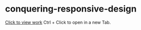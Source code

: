 # conquering-responsive-design

<a target="_blank" href="https://conquering-responsiveness.netlify.app/">Click to view work</a> 
Ctrl + Click to open in a new Tab.

